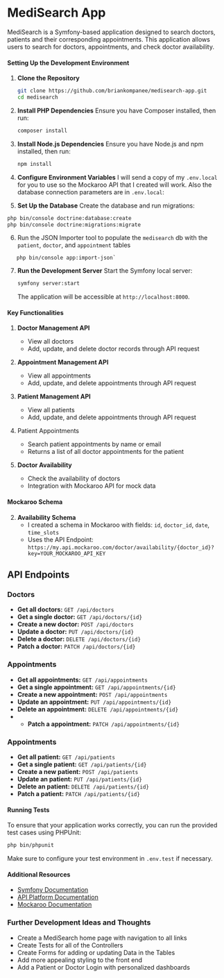 # MediSearch App

MediSearch is a Symfony-based application designed to search doctors, patients and their corresponding appointments. This application allows users to search for doctors, appointments, and check doctor availability.
#### Setting Up the Development Environment

1. **Clone the Repository**
    ```sh
    git clone https://github.com/briankompanee/medisearch-app.git
    cd medisearch
    ```

2. **Install PHP Dependencies**
    Ensure you have Composer installed, then run:
    ```sh
    composer install
    ```

3. **Install Node.js Dependencies**
    Ensure you have Node.js and npm installed, then run:
    ```sh
    npm install
    ```

4. **Configure Environment Variables**
	I will send a copy of my `.env.local` for you to use so the Mockaroo API that I created will work.
	Also the database connection parameters are in `.env.local`:

5. **Set Up the Database**
    Create the database and run migrations:
```sh
php bin/console doctrine:database:create
php bin/console doctrine:migrations:migrate
```

6. Run the JSON Importer tool to populate the `medisearch` db with the `patient`, `doctor`, and `appointment` tables 
```shell
   php bin/console app:import-json`
```

7. **Run the Development Server**
    Start the Symfony local server:
    ```sh
    symfony server:start
    ```

    The application will be accessible at `http://localhost:8000`.

#### Key Functionalities

1. **Doctor Management API**
    - View all doctors
    - Add, update, and delete doctor records through API request

2. **Appointment Management API**
    - View all appointments
    - Add, update, and delete appointments through API request

3. **Patient Management API**
	 - View all patients
	 - Add, update, and delete appointments through API request

5. Patient Appointments
	- Search patient appointments by name or email
	- Returns a list of all doctor appointments for the patient
	
6. **Doctor Availability**
    - Check the availability of doctors
    - Integration with Mockaroo API for mock data

####  Mockaroo Schema

2. **Availability Schema**
    - I created a schema in Mockaroo with fields: `id`, `doctor_id`, `date`, `time_slots`
    - Uses the API Endpoint: `https://my.api.mockaroo.com/doctor/availability/{doctor_id}?key=YOUR_MOCKAROO_API_KEY`

## API Endpoints

### Doctors

- **Get all doctors:** `GET /api/doctors`
- **Get a single doctor:** `GET /api/doctors/{id}`
- **Create a new doctor:** `POST /api/doctors`
- **Update a doctor:** `PUT /api/doctors/{id}`
- **Delete a doctor:** `DELETE /api/doctors/{id}`
- **Patch a doctor:** `PATCH /api/doctors/{id}`
### Appointments

- **Get all appointments:** `GET /api/appointments`
- **Get a single appointment:** `GET /api/appointments/{id}`
- **Create a new appointment:** `POST /api/appointments`
- **Update an appointment:** `PUT /api/appointments/{id}`
- **Delete an appointment:** `DELETE /api/appointments/{id}`
- - **Patch a appointment:** `PATCH /api/appointments/{id}`
### Appointments

- **Get all patient:** `GET /api/patients`
- **Get a single patient:** `GET /api/patients/{id}`
- **Create a new patient:** `POST /api/patients`
- **Update an patient:** `PUT /api/patients/{id}`
- **Delete an patient:** `DELETE /api/patients/{id}`
- **Patch a patient:** `PATCH /api/patients/{id}`

#### Running Tests

To ensure that your application works correctly, you can run the provided test cases using PHPUnit:

```sh
php bin/phpunit
```

Make sure to configure your test environment in `.env.test` if necessary.

#### Additional Resources

- [Symfony Documentation](https://symfony.com/doc/current/index.html)
- [API Platform Documentation](https://api-platform.com/docs/)
- [Mockaroo Documentation](https://mockaroo.com/docs)

### Further Development Ideas and Thoughts

- Create a MediSearch home page with navigation to all links
- Create Tests for all of the Controllers
- Create Forms for adding or updating Data in the Tables
- Add more appealing styling to the front end
- Add a Patient or Doctor Login with personalized dashboards